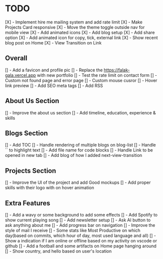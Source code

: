 # TODO

[X] - Implement hire me mailing system and add rate limit
[X] - Make Projects Card responsive
[X] - Move the theme toggle outside nav for mobile view
[X] - Add animated icons
[X] - Add blog setup
[X] - Add share option
[X] - Add animated icon for copy, tick, external link
[X] - Show recent blog post on Home
[X] - View Transition on Link

## Overall

[] - Add a favicon and profile pic
[] - Replace the <https://falak-gala.vercel.app> with new portfolio
[] - Test the rate limit on contact form
[] - Custom not found page and error page
[] - Custom mouse cusror
[] - Hover link preview
[] - Add SEO meta tags
[] - Add RSS

## About Us Section

[] - Improve the about us section
[] - Add timeline, education, experience & skills

## Blogs Section

[] - Add TOC
[] - Handle rendering of multiple blogs on blog-list
[] - Handle `` to highlight text
[] - Add file name for code blocks
[] - Handle Link to be opened in new tab
[] - Add blog of how I added next-view-transition

## Projects Section

[] - Improve the UI of the project and add Good mockups
[] - Add proper skills with their logo with on hover animation

## Extra Features

[] - Add a wavy or some background to add some effects
[] - Add Spotify to show current playing song
[] - Add newsletter setup
[] - Ask AI button to ask anything about me
[] - Add progress bar on navigation
[] - Improve the style of mail I receive
[] - Some stats like Most Productive on which day(based on commits, which hour of day, most used language and all)
[] - Show a indication if I am online or offline based on my activity on vscode or github
[] - Add a football and some artifacts on Home page hanging around
[] - Show country, and hello based on user's location
